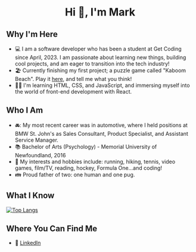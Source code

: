 <h1 align="center">Hi 👋, I'm Mark</h1>

## Why I'm Here
- 💻 I am a software developer who has been a student at Get Coding since April, 2023. I am passionate about learning new things, building cool projects, and am eager to transition into the tech industry!
- :beach_umbrella: Currently finishing my first project; a puzzle game called "Kaboom Beach". Play it [here](https://marktaylor7.github.io/KaboomBeach/), and tell me what you think!
- 👩‍💻 I'm learning HTML, CSS, and JavaScript, and immersing myself into the world of front-end development with React.

## Who I Am
- 🚘: My most recent career was in automotive, where I held positions at BMW St. John's as Sales Consultant, Product Specialist, and Assistant Service Manager.
- :books: Bachelor of Arts (Psychology) - Memorial University of Newfoundland, 2016
- :tennis: My interests and hobbies include: running, hiking, tennis, video games, film/TV, reading, hockey, Formula One...and coding!
- :family: Proud father of two: one human and one pug.

## What I Know
[![Top Langs](https://github-readme-stats.vercel.app/api/top-langs/?username=MarkTaylor7)](https://github.com/MarkTaylor7/github-readme-stats)

## Where You Can Find Me
- :link: [LinkedIn](https://www.linkedin.com/in/marktaylor27/)

